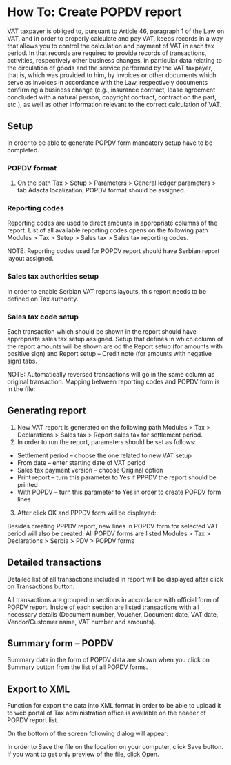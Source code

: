 # How To: Create POPDV report

VAT taxpayer is obliged to, pursuant to Article 46, paragraph 1 of the Law on VAT, and in order to properly calculate and pay VAT, keeps records in a way that allows you to control the calculation and payment of VAT in each tax period. In that records are required to provide records of transactions, activities, respectively other business changes, in particular data relating to the circulation of goods and the service performed by the VAT taxpayer, that is, which was provided to him, by invoices or other documents which serve as invoices in accordance with the Law, respectively
documents confirming a business change (e.g., insurance contract, lease agreement concluded with a natural person, copyright contract, contract on the part, etc.), as well as other information relevant to the correct calculation of VAT.

## Setup

In order to be able to generate POPDV form mandatory setup have to be completed.

### POPDV format

1. On the path Tax > Setup > Parameters > General ledger parameters > tab Adacta localization, POPDV format should be assigned.

### Reporting codes

Reporting codes are used to direct amounts in appropriate columns of the report. List of all available reporting codes opens on the following path Modules > Tax > Setup > Sales tax > Sales tax reporting codes.
 
NOTE: Reporting codes used for POPDV report should have Serbian report layout assigned.

###  Sales tax authorities setup

In order to enable Serbian VAT reports layouts, this report needs to be defined on Tax authority.  

### Sales tax code setup

Each transaction which should be shown in the report should have appropriate sales tax setup assigned. Setup that defines in which column of the report amounts will be shown are od the Report setup (for amounts with positive sign) and Report setup – Credit note (for amounts with negative sign) tabs.
 
NOTE: Automatically reversed transactions will go in the same column as original transaction.
Mapping between reporting codes and POPDV form is in the file:
 
## Generating report

1. New VAT report is generated on the following path Modules > Tax > Declarations > Sales tax > Report sales tax for settlement period.
2. In order to run the report, parameters should be set as follows:
  - Settlement period – choose the one related to new VAT setup
  - From date – enter starting date of VAT period
  - Sales tax payment version – choose Original option
  - Print report – turn this parameter to Yes if PPPDV the report should be printed
  - With POPDV – turn this parameter to Yes in order to create POPDV form lines
3. After click OK and PPPDV form will be displayed:
 
Besides creating PPPDV report, new lines in POPDV form for selected VAT period will also be created. All POPDV forms are listed Modules > Tax > Declarations > Serbia > PDV > POPDV forms

## Detailed transactions
 
Detailed list of all transactions included in report will be displayed after click on Transactions button.
 
All transactions are grouped in sections in accordance with official form of POPDV report. Inside of each section are listed transactions with all necessary details (Document number, Voucher, Document date, VAT date, Vendor/Customer name, VAT number and amounts).

## Summary form – POPDV

Summary data in the form of POPDV data are shown when you click on Summary button from the list of all POPDV forms.

## Export to XML

Function for export the data into XML format in order to be able to upload it to web portal of Tax administration office is available on the header of POPDV report list.
 
On the bottom of the screen following dialog will appear:
 
In order to Save the file on the location on your computer, click Save button. If you want to get only preview of the file, click Open.
 


